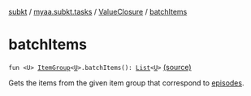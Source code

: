 [subkt](../../index.md) / [myaa.subkt.tasks](../index.md) / [ValueClosure](index.md) / [batchItems](./batch-items.md)

# batchItems

`fun <U> `[`ItemGroup`](../-item-group/index.md)`<`[`U`](batch-items.md#U)`>.batchItems(): `[`List`](https://kotlinlang.org/api/latest/jvm/stdlib/kotlin.collections/-list/index.html)`<`[`U`](batch-items.md#U)`>` [(source)](https://github.com/Myaamori/SubKt/blob/0.1.11/src/main/kotlin/myaa/subkt/tasks/tasks.kt#L454)

Gets the items from the given item group that correspond to [episodes](episodes.md).

